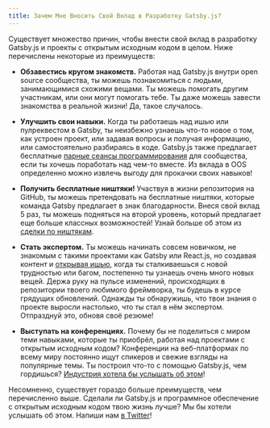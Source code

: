 ```yaml
---
title: Зачем Мне Вносить Свой Вклад в Разработку Gatsby.js?
---
```


Существует множество причин, чтобы внести свой вклад в разработку Gatsby.js и проекты с открытым исходным кодом в целом. Ниже перечислены некоторые из преимуществ:

- **Обзавестись кругом знакомств.** Работая над Gatsby.js внутри open source сообщества, ты можешь познакомиться с людьми, занимающимися схожими вещами. Ты можешь помогать другим участникам, или они могут помогать тебе. Ты даже можешь завести знакомства в реальной жизни! Да, такое случалось.

- **Улучшить свои навыки.** Когда ты работаешь над ишью или пулреквестом в Gatsby, ты неизбежно узнаешь что-то новое о том, как устроен проект, или задавая вопросы и получая информацию, или самостоятельно разбираясь в коде. Gatsby.js также предлагает бесплатные [парные сеансы программирования](/contributing/pair-programming/) для сообщества, если ты хочешь поработать над чем-то вместе. Из вклада в OOS определенно можно извлечь выгоду для прокачки своих навыков!

- **Получить бесплатные ништяки!** Участвуя в жизни репозитория на GitHub, ты можешь претендовать на бесплатные ништяки, которые команда Gatsby предлагает в знак благодарности. Внеся свой вклад 5 раз, ты можешь подняться на второй уровень, который предлагает еще больше классных возможностей! Узнай больше об этом из [сделки по ништякам](/contributing/contributor-swag/).

- **Стать экспертом.** Ты можешь начинать совсем новичком, не знакомым с такими проектами как Gatsby или React.js, но создавая контент и [открывая ишью](/contributing/how-to-file-an-issue/), когда ты сталкиваешься с новой трудностью или багом, постепенно ты узнаешь очень много новых вещей. Держа руку на пульсе изменений, происходящих в репозитории твоего любимого фреймворка, ты будешь в курсе грядущих обновлений. Однажды ты обнаружишь, что твои знания о проекте выросли настолько, что ты стал в нём экспертом. Отпразднуй это, обновя своё резюме!

- **Выступать на конференциях.** Почему бы не поделиться с миром теми навыками, которые ты приобрёл, работая над проектами с открытым исходным кодом? Конференции на веб-платформах по всему миру постоянно ищут спикеров и свежие взгляды на популярные темы. Ты построил что-то с помощью Gatsby.js, чем гордишься? [Индустрия хотела бы услышать об этом](http://weareallaweso.me/)!

Несомненно, существует гораздо больше преимуществ, чем перечисленно выше. Сделали ли Gatsby.js и программное обеспечение с открытым исходным кодом твою жизнь лучше? Мы бы хотели услышать об этом. Напиши нам [в Twitter](https://twitter.com/gatsbyjs)!
